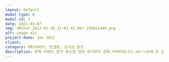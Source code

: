 ```yaml
---
layout: default
modal-type: 0
modal-id: 3
date: 2023-03-07
img: VRChat_2023-01-28_12-01-41.067_2560x1440.png
alt: image-alt
project-date: Jan 2023
client: 
category: VRC아바타, 모델링, 오디오 링크
description: 한복 이벤트 참가 용도로 만든 유사땅의 한복 아바타입니다.<br/>손에 든 담뱃대는 직접 모델링했습니다.
---
```

